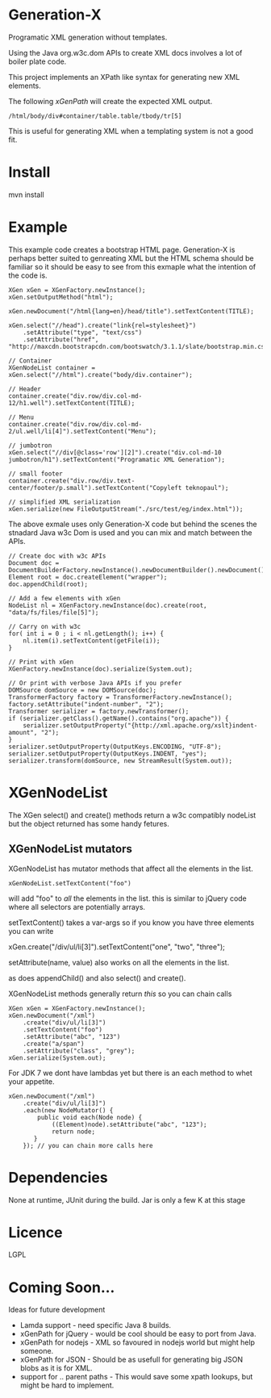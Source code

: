 # Generation-X

Programatic XML generation without templates.

Using the Java org.w3c.dom APIs to create XML docs involves a lot of boiler plate code.

This project implements an XPath like syntax for generating new XML elements.

The following _xGenPath_ will create the expected XML output.

    /html/body/div#container/table.table/tbody/tr[5]
    
This is useful for generating XML when a templating system is not a good fit.

# Install

mvn install

# Example

This example code creates a bootstrap HTML page. Generation-X is perhaps better suited to genreating
XML but the HTML schema should be familiar so it should be easy to see from this exmaple what
the intention of the code is.

    XGen xGen = XGenFactory.newInstance();
    xGen.setOutputMethod("html");
		
    xGen.newDocument("/html{lang=en}/head/title").setTextContent(TITLE);
		
    xGen.select("//head").create("link{rel=stylesheet}")
        .setAttribute("type", "text/css")
        .setAttribute("href", "http://maxcdn.bootstrapcdn.com/bootswatch/3.1.1/slate/bootstrap.min.css");
		
    // Container
    XGenNodeList container = xGen.select("//html").create("body/div.container");

    // Header
    container.create("div.row/div.col-md-12/h1.well").setTextContent(TITLE);
		
    // Menu
    container.create("div.row/div.col-md-2/ul.well/li[4]").setTextContent("Menu");

    // jumbotron
    xGen.select("//div[@class='row'][2]").create("div.col-md-10 jumbotron/h1").setTextContent("Programatic XML Generation");
		
    // small footer
    container.create("div.row/div.text-center/footer/p.small").setTextContent("Copyleft teknopaul");
		
    // simplified XML serialization
    xGen.serialize(new FileOutputStream("./src/test/eg/index.html"));

The above exmale uses only Generation-X code but behind the scenes the stnadard Java w3c Dom is used and you can 
mix and match between the APIs.

    // Create doc with w3c APIs
    Document doc = DocumentBuilderFactory.newInstance().newDocumentBuilder().newDocument();
    Element root = doc.createElement("wrapper");
    doc.appendChild(root);

    // Add a few elements with xGen
    NodeList nl = XGenFactory.newInstance(doc).create(root, "data/fs/files/file[5]");

    // Carry on with w3c
    for( int i = 0 ; i < nl.getLength(); i++) {
        nl.item(i).setTextContent(getFile(i));
    }

    // Print with xGen
    XGenFactory.newInstance(doc).serialize(System.out);

    // Or print with verbose Java APIs if you prefer
    DOMSource domSource = new DOMSource(doc);
    TransformerFactory factory = TransformerFactory.newInstance();
    factory.setAttribute("indent-number", "2");
    Transformer serializer = factory.newTransformer();
    if (serializer.getClass().getName().contains("org.apache")) {
        serializer.setOutputProperty("{http://xml.apache.org/xslt}indent-amount", "2");
    }
    serializer.setOutputProperty(OutputKeys.ENCODING, "UTF-8");
    serializer.setOutputProperty(OutputKeys.INDENT, "yes");
    serializer.transform(domSource, new StreamResult(System.out));

# XGenNodeList

The XGen select() and create() methods return a w3c compatibly nodeList but the object returned has some handy fetures.

## XGenNodeList mutators

XGenNodeList has mutator methods that affect all the elements in the list.

    xGenNodeList.setTextContent("foo")

will add "foo" to _all_ the elements in the list.  this is similar to jQuery code where all selectors are potentially arrays.

setTextContent() takes a var-args so if you know you have three elements you can write

   xGen.create("/div/ul/li[3]").setTextContent("one", "two", "three");

setAttribute(name, value) also works on all the elements in the list.

as does appendChild()  and also select() and create().

XGenNodeList methods generally return _this_ so you can chain calls

    XGen xGen = XGenFactory.newInstance();
    xGen.newDocument("/xml")
        .create("div/ul/li[3]")
        .setTextContent("foo")
        .setAttribute("abc", "123")
        .create("a/span")
        .setAttribute("class", "grey");
    xGen.serialize(System.out);

For JDK 7 we dont have lambdas yet but there is an each method to whet your appetite.

    xGen.newDocument("/xml")
        .create("div/ul/li[3]")
        .each(new NodeMutator() {
            public void each(Node node) {
                ((Element)node).setAttribute("abc", "123");
                return node;
           }
        }); // you can chain more calls here

# Dependencies

None at runtime, JUnit during the build.
Jar is only a few K at this stage

# Licence

LGPL

# Coming Soon...

Ideas for future development

* Lamda support - need specific Java 8 builds.
* xGenPath for jQuery - would be cool should be easy to port from Java.
* xGenPath for nodejs - XML so favoured in nodejs world but might help someone.
* xGenPath for JSON - Should be as usefull for generating big JSON blobs as it is for XML.
* support for .. parent paths - This would save some xpath lookups, but might be hard to implement.


